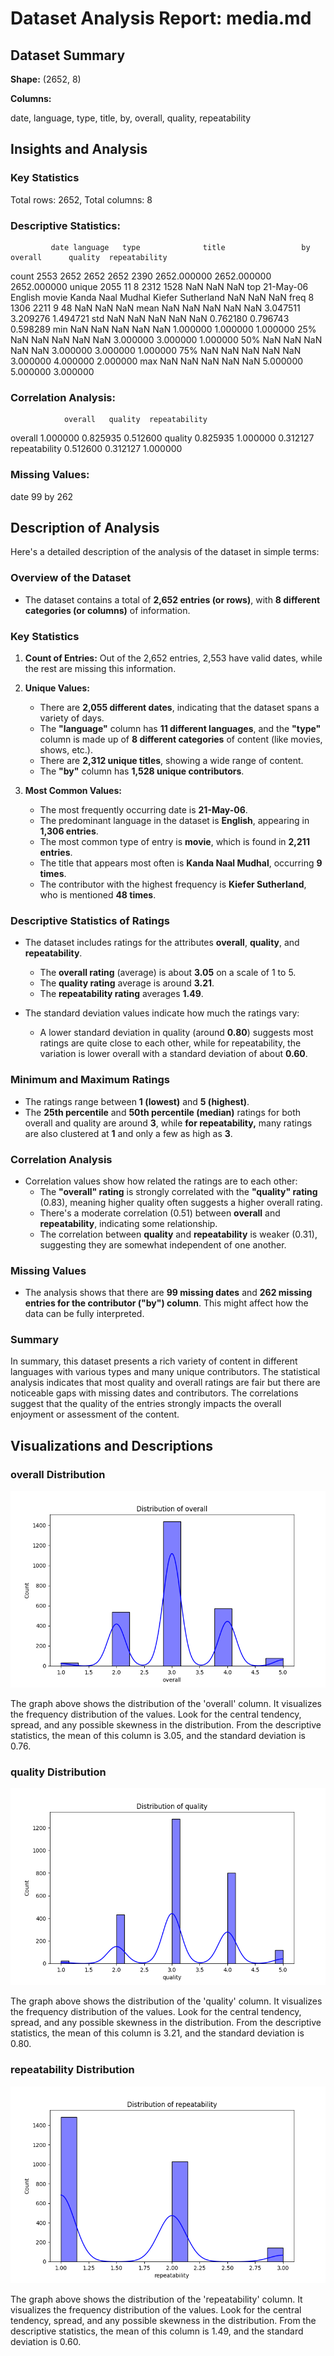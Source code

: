 # Dataset Analysis Report: media.md

## Dataset Summary

**Shape:** (2652, 8)

**Columns:**

date, language, type, title, by, overall, quality, repeatability

## Insights and Analysis

### Key Statistics

Total rows: 2652, Total columns: 8

### Descriptive Statistics:
             date language   type              title                 by      overall      quality  repeatability
count        2553     2652   2652               2652               2390  2652.000000  2652.000000    2652.000000
unique       2055       11      8               2312               1528          NaN          NaN            NaN
top     21-May-06  English  movie  Kanda Naal Mudhal  Kiefer Sutherland          NaN          NaN            NaN
freq            8     1306   2211                  9                 48          NaN          NaN            NaN
mean          NaN      NaN    NaN                NaN                NaN     3.047511     3.209276       1.494721
std           NaN      NaN    NaN                NaN                NaN     0.762180     0.796743       0.598289
min           NaN      NaN    NaN                NaN                NaN     1.000000     1.000000       1.000000
25%           NaN      NaN    NaN                NaN                NaN     3.000000     3.000000       1.000000
50%           NaN      NaN    NaN                NaN                NaN     3.000000     3.000000       1.000000
75%           NaN      NaN    NaN                NaN                NaN     3.000000     4.000000       2.000000
max           NaN      NaN    NaN                NaN                NaN     5.000000     5.000000       3.000000

### Correlation Analysis:
                overall   quality  repeatability
overall        1.000000  0.825935       0.512600
quality        0.825935  1.000000       0.312127
repeatability  0.512600  0.312127       1.000000

### Missing Values:
date     99
by      262


## Description of Analysis

Here's a detailed description of the analysis of the dataset in simple terms:

### Overview of the Dataset
- The dataset contains a total of **2,652 entries (or rows)**, with **8 different categories (or columns)** of information.
  
### Key Statistics
1. **Count of Entries:** Out of the 2,652 entries, 2,553 have valid dates, while the rest are missing this information. 
2. **Unique Values:** 
   - There are **2,055 different dates**, indicating that the dataset spans a variety of days.
   - The **"language"** column has **11 different languages**, and the **"type"** column is made up of **8 different categories** of content (like movies, shows, etc.).
   - There are **2,312 unique titles**, showing a wide range of content.
   - The **"by"** column has **1,528 unique contributors**.

3. **Most Common Values:**
   - The most frequently occurring date is **21-May-06**.
   - The predominant language in the dataset is **English**, appearing in **1,306 entries**.
   - The most common type of entry is **movie**, which is found in **2,211 entries**.
   - The title that appears most often is **Kanda Naal Mudhal**, occurring **9 times**.
   - The contributor with the highest frequency is **Kiefer Sutherland**, who is mentioned **48 times**.

### Descriptive Statistics of Ratings
- The dataset includes ratings for the attributes **overall**, **quality**, and **repeatability**.
  - The **overall rating** (average) is about **3.05** on a scale of 1 to 5.
  - The **quality rating** average is around **3.21**.
  - The **repeatability rating** averages **1.49**.
  
- The standard deviation values indicate how much the ratings vary:
  - A lower standard deviation in quality (around **0.80**) suggests most ratings are quite close to each other, while for repeatability, the variation is lower overall with a standard deviation of about **0.60**.

### Minimum and Maximum Ratings
- The ratings range between **1 (lowest)** and **5 (highest)**.
- The **25th percentile** and **50th percentile (median)** ratings for both overall and quality are around **3**, while **for repeatability,** many ratings are also clustered at **1** and only a few as high as **3**.

### Correlation Analysis
- Correlation values show how related the ratings are to each other:
  - The **"overall" rating** is strongly correlated with the **"quality" rating** (0.83), meaning higher quality often suggests a higher overall rating.
  - There's a moderate correlation (0.51) between **overall** and **repeatability**, indicating some relationship.
  - The correlation between **quality** and **repeatability** is weaker (0.31), suggesting they are somewhat independent of one another.

### Missing Values
- The analysis shows that there are **99 missing dates** and **262 missing entries for the contributor ("by") column**. This might affect how the data can be fully interpreted.

### Summary
In summary, this dataset presents a rich variety of content in different languages with various types and many unique contributors. The statistical analysis indicates that most quality and overall ratings are fair but there are noticeable gaps with missing dates and contributors. The correlations suggest that the quality of the entries strongly impacts the overall enjoyment or assessment of the content.

## Visualizations and Descriptions

### overall Distribution
![overall_distribution](outputs/graphs/overall_distribution.png)

The graph above shows the distribution of the 'overall' column. It visualizes the frequency distribution of the values. Look for the central tendency, spread, and any possible skewness in the distribution. From the descriptive statistics, the mean of this column is 3.05, and the standard deviation is 0.76.

### quality Distribution
![quality_distribution](outputs\graphs\quality_distribution.png)

The graph above shows the distribution of the 'quality' column. It visualizes the frequency distribution of the values. Look for the central tendency, spread, and any possible skewness in the distribution. From the descriptive statistics, the mean of this column is 3.21, and the standard deviation is 0.80.

### repeatability Distribution
![repeatability_distribution](outputs\graphs\repeatability_distribution.png)

The graph above shows the distribution of the 'repeatability' column. It visualizes the frequency distribution of the values. Look for the central tendency, spread, and any possible skewness in the distribution. From the descriptive statistics, the mean of this column is 1.49, and the standard deviation is 0.60.

